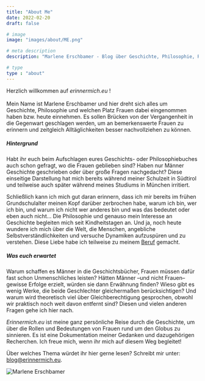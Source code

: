 ```yaml
---
title: "About Me"
date: 2022-02-20
draft: false

# image
image: "images/about/ME.png"

# meta description
description: "Marlene Erschbamer - Blog über Geschichte, Philosophie, Rollen der Frauen - Hintergrund und was euch erwartet."

# type
type : "about"
---
```



Herzlich willkommen auf *erinnermich.eu* ! <br>  
Mein Name ist Marlene Erschbamer und hier dreht sich alles um Geschichte, Philosophie und welchen Platz Frauen dabei eingenommen haben bzw. heute einnehmen. Es sollen Brücken von der Vergangenheit in die Gegenwart geschlagen werden, um an bemerkenswerte Frauen zu erinnern und zeitgleich Alltäglichkeiten besser nachvollziehen zu können.

##### Hintergrund

Habt ihr euch beim Aufschlagen eures Geschichts- oder Philosophiebuches auch schon gefragt, wo die Frauen geblieben sind? Haben nur Männer Geschichte geschrieben oder über große Fragen nachgedacht? Diese einseitige Darstellung hat mich bereits während meiner Schulzeit in Südtirol und teilweise auch später während meines Studiums in München irritiert.

Schließlich kann ich mich gut daran erinnern, dass ich mir bereits im frühen Grundschulalter meinen Kopf darüber zerbrochen habe, warum ich bin, wer ich bin, und warum ich nicht wer anderes bin und was das bedeutet oder eben auch nicht... Die Philosophie und genauso mein Interesse an Geschichte begleiten mich seit Kindheitstagen an. Und ja, noch heute wundere ich mich über die Welt, die Menschen, angebliche Selbstverständlichkeiten und versuche Dynamiken aufzuspüren und zu verstehen. Diese Liebe habe ich teilweise zu meinem [Beruf](www.erschbamer.net) gemacht.

##### Was euch erwartet

Warum schaffen es Männer in die Geschichtsbücher, Frauen müssen dafür fast schon Unmenschliches leisten? Hätten Männer –und nicht Frauen– gewisse Erfolge erzielt, würden sie dann Erwähnung finden? Wieso gibt es wenig Werke, die beide Geschlechter gleichermaßen berücksichtigen? Und warum wird theoretisch viel über Gleichberechtigung gesprochen, obwohl wir praktisch noch weit davon entfernt sind? Diesen und vielen anderen Fragen gehe ich hier nach.

*Erinnermich.eu* ist meine ganz persönliche Reise durch die Geschichte, um über die Rollen und Bedeutungen von Frauen rund um den Globus zu sinnieren. Es ist eine Dokumentation meiner Gedanken und dazugehörigen Recherchen. Ich freue mich, wenn ihr mich auf diesem Weg begleitet!

Über welches Thema würdet ihr hier gerne lesen? Schreibt mir unter: blog@erinnermich.eu.

![Marlene Erschbamer](../images/about/me_about.jpg)


